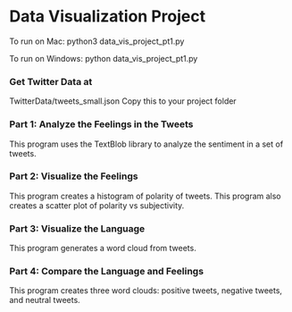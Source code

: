 # Data Visualization Project

To run on Mac: python3 data_vis_project_pt1.py

To run on Windows: python data_vis_project_pt1.py

### Get Twitter Data at
TwitterData/tweets_small.json
Copy this to your project folder

### Part 1: Analyze the Feelings in the Tweets 
This program uses the TextBlob library to analyze the sentiment in a set of tweets.

### Part 2: Visualize the Feelings
This program creates a histogram of polarity of tweets. This program also creates a scatter plot of polarity vs subjectivity.

### Part 3: Visualize the Language
This program generates a word cloud from tweets.

### Part 4: Compare the Language and Feelings
This program creates three word clouds: positive tweets, negative tweets, and neutral tweets.

